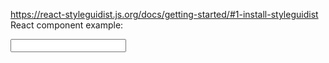 https://react-styleguidist.js.org/docs/getting-started/#1-install-styleguidist React component example:

<Input type='text' ></Input>